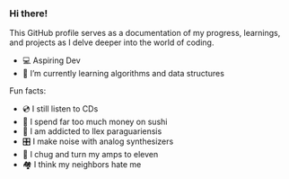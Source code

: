 ### Hi there!

This GitHub profile serves as a documentation of my progress, learnings, and projects as I delve deeper into the world of coding.

- 💻 Aspiring Dev
- 🌱 I’m currently learning algorithms and data structures
  
Fun facts:
- 💿 I still listen to CDs
- 🍣 I spend far too much money on sushi
- 🧉 I am addicted to Ilex paraguariensis
- 🎛 I make noise with analog synthesizers
- 🎸 I chug and turn my amps to eleven
- 🏘️ I think my neighbors hate me



<!--
**TomaszKaczmarczyk1991/TomaszKaczmarczyk1991** is a ✨ _special_ ✨ repository because its `README.md` (this file) appears on your GitHub profile.

Here are some ideas to get you started:

- 🔭 I’m currently working on ...
- 🌱 I’m currently learning ...
- 👯 I’m looking to collaborate on ...
- 🤔 I’m looking for help with ...
- 💬 Ask me about ...
- 📫 How to reach me: ...
- 😄 Pronouns: ...
- ⚡ Fun fact: ...
-->
